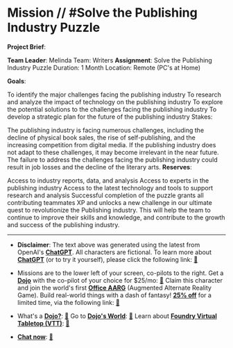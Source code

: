 # Mission // #Solve the Publishing Industry Puzzle

**Project Brief**:

**Team Leader**: Melinda
Team: Writers
**Assignment**: Solve the Publishing Industry Puzzle
Duration: 1 Month
Location: Remote (PC's at Home)

**Goals**:

To identify the major challenges facing the publishing industry
To research and analyze the impact of technology on the publishing industry
To explore the potential solutions to the challenges facing the publishing industry
To develop a strategic plan for the future of the publishing industry
Stakes:

The publishing industry is facing numerous challenges, including the decline of physical book sales, the rise of self-publishing, and the increasing competition from digital media.
If the publishing industry does not adapt to these challenges, it may become irrelevant in the near future.
The failure to address the challenges facing the publishing industry could result in job losses and the decline of the literary arts.
**Reserves**:

Access to industry reports, data, and analysis
Access to experts in the publishing industry
Access to the latest technology and tools to support research and analysis
Successful completion of the puzzle grants all contributing teammates XP and unlocks a new challenge in our ultimate quest to revolutionize the Publishing industry. This will help the team to continue to improve their skills and knowledge, and contribute to the growth and success of the publishing industry.

---

* **Disclaimer**: The text above was generated using the latest from OpenAI's [**ChatGPT**](https://openai.com/blog/chatgpt/).  All characters are fictional.  To learn more about [**ChatGPT**](https://openai.com/blog/chatgpt/) (or to try it yourself), please click the following link: [:closed_book:](https://openai.com/blog/chatgpt/)

* Missions are to the lower left of your screen, co-pilots to the right. Get a [**Dojo**](https://workmates.live/marketplace) with the co-pilot of your choice for $25/mo: [:green_book:](https://workmates.live/marketplace)  Claim this character and join the world's first [**Office AARG**](https://dojos.world) (Augmented Alternate Reality Game). Build real-world things with a dash of fantasy! [**25% off**](https://blog.workmates.live/deal-on-a-dojo) for a limited time, via the following link: [:green_book:](https://blog.workmates.live/deal-on-a-dojo) 

* What's a [**Dojo?**](https://workdojos.com): [:blue_book:](https://workdojos.com)  Go to [**Dojo's World**](https://dojos.world): [:blue_book:](https://dojos.world)  Learn about [**Foundry Virtual Tabletop (VTT)**](https://foundryvtt.com): [:closed_book:](https://foundryvtt.com/)

* [**Chat now**](https://chat.workmates.live/channel/support): [:ledger:](https://chat.workmates.live/channel/support)